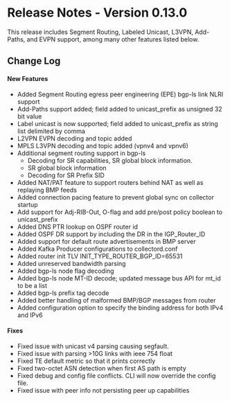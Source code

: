 Release Notes - Version 0.13.0
==============================

This release includes Segment Routing, Labeled Unicast, L3VPN, Add-Paths, and EVPN support, among many other features listed below.   

Change Log
----------------

#### New Features

* Added Segment Routing egress peer engineering (EPE) bgp-ls link NLRI support
* Add-Paths support added; field added to unicast_prefix as unsigned 32 bit value
* Label unicast is now supported; field added to unicast_prefix as string list delimited by comma
* L2VPN EVPN decoding and topic added 
* MPLS L3VPN decoding and topic added (vpnv4 and vpnv6)
* Additional segment routing support in bgp-ls
   * Decoding for SR capabilities, SR global block information.
   * SR global block information
   * Decoding for SR Prefix SID
* Added NAT/PAT feature to support routers behind NAT as well as replaying BMP feeds
* Added connection pacing feature to prevent global sync on collector startup
* Add support for Adj-RIB-Out, O-flag and add pre/post policy boolean to unicast_prefix
* Added DNS PTR lookup on OSPF router id
* Added OSPF DR support by including the DR in the IGP_Router_ID
* Added support for default route advertisements in BMP server
* Added Kafka Producer configurations to collectord.conf
* Added router init TLV INIT_TYPE_ROUTER_BGP_ID=65531
* Added unreserved bandwidth parsing
* Added bgp-ls node flag decoding
* Added bgp-ls node MT-ID decode; updated message bus API for mt_id to be a list
* Added bgp-ls prefix tag decode
* Added better handling of malformed BMP/BGP messages from router
* Added configuration option to specify the binding address for both IPv4 and IPv6

#### Fixes

* Fixed issue with unicast v4 parsing causing segfault.
* Fixed issue with parsing >10G links with ieee 754 float
* Fixed TE default metric so that it prints correctly
* Fixed two-octet ASN detection when first AS path is empty
* Fixed debug and config file conflicts.  CLI will now override the config file. 
* Fixed issue with peer info not persisting peer up capabilities
